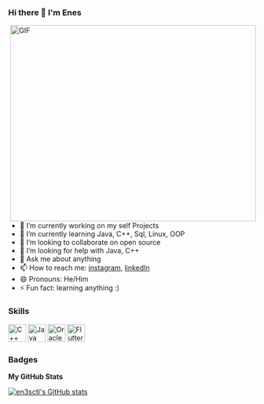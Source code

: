 ### Hi there 👋 I'm Enes

<img align="right" alt="GIF" src="https://github.com/en3sctl/en3sctl/blob/main/USBA.gif" width="500" height="400" />

- 🔭 I’m currently working on my self Projects
- 🌱 I’m currently learning Java, C++, Sql, Linux, OOP
- 👯 I’m looking to collaborate on open source
- 🤔 I’m looking for help with Java, C++
- 💬 Ask me about anything
- 📫 How to reach me: [instagram](https://www.instagram.com/enes.ctl/), [linkedIn](https://www.linkedin.com/in/enes-catal-/)
- 😄 Pronouns: He/Him
- ⚡ Fun fact: learning anything :)

### Skills
<p align="left">
                                <a href="https://docs.microsoft.com/en-us/cpp/?view=msvc-170" target="_blank" rel="noreferrer"><img src="https://raw.githubusercontent.com/danielcranney/readme-generator/main/public/icons/skills/cplusplus-colored.svg" width="36" height="36" alt="C++" /></a>
                                <a href="https://www.oracle.com/java/" target="_blank" rel="noreferrer"><img src="https://raw.githubusercontent.com/danielcranney/readme-generator/main/public/icons/skills/java-colored.svg" width="36" height="36" alt="Java" /></a>
                                <a href="https://www.oracle.com/uk/index.html" target="_blank" rel="noreferrer"><img src="https://raw.githubusercontent.com/danielcranney/readme-generator/main/public/icons/skills/oracle-colored.svg" width="36" height="36" alt="Oracle" /></a>
                                <a href="https://flutter.dev/" target="_blank" rel="noreferrer"><img src="https://raw.githubusercontent.com/danielcranney/readme-generator/main/public/icons/skills/flutter-colored.svg" width="36" height="36" alt="Flutter" /></a>
                    </p>
                    

### Badges

<b>My GitHub Stats</b>

<a href="http://www.github.com/en3sctl"><img src="https://github-readme-stats.vercel.app/api?username=en3sctl&show_icons=true&hide=&count_private=true&title_color=ef4444&text_color=ffffff&icon_color=ef4444&bg_color=1c1917&hide_border=true&show_icons=true" alt="en3sctl's GitHub stats" /></a>
